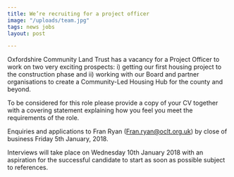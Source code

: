 ```yaml
---
title: We’re recruiting for a project officer
image: "/uploads/team.jpg"
tags: news jobs
layout: post

---
```

Oxfordshire Community Land Trust has a vacancy for a Project Officer to work on two very exciting prospects: i) getting our first housing project to the construction phase and ii) working with our Board and partner organisations to create a Community-Led Housing Hub for the county and beyond.

To be considered for this role please provide a copy of your CV together with a covering statement explaining how you feel you meet the requirements of the role.

Enquiries and applications to Fran Ryan (Fran.ryan@oclt.org.uk) by close of business Friday 5th January, 2018.

Interviews will take place on Wednesday 10th January 2018 with an aspiration for the successful candidate to start as soon as possible subject to references.